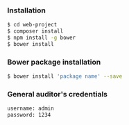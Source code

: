 ### Installation

```bash
$ cd web-project
$ composer install
$ npm install -g bower
$ bower install
```

### Bower package installation 

```bash
$ bower install 'package name' --save
```

### General auditor's credentials  

```bash
username: admin
password: 1234
```
